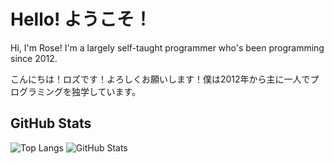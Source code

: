 <!--
**YeahImRose/YeahImRose** is a ✨ _special_ ✨ repository because its `README.md` (this file) appears on your GitHub profile.

Here are some ideas to get you started:

- 🔭 I’m currently working on ...
- 🌱 I’m currently learning ...
- 👯 I’m looking to collaborate on ...
- 🤔 I’m looking for help with ...
- 💬 Ask me about ...
- 📫 How to reach me: ...
- 😄 Pronouns: ...
- ⚡ Fun fact: ...
-->

# Hello! ようこそ！
Hi, I'm Rose! I'm a largely self-taught programmer who's been programming since 2012.

こんにちは！ロズです！よろしくお願いします！僕は2012年から主に一人でプログラミングを独学しています。


## GitHub Stats
![Top Langs](https://github-readme-stats.vercel.app/api/top-langs/?username=yeahimrose&layout=donut&size_weight=0.2&count_weight=0.85&langs_count=5&theme=radical&hide_border=true&hide=cmake,makefile,c)
![GitHub Stats](https://github-readme-stats.vercel.app/api?username=yeahimrose&hide_rank=true&show_icons=true&theme=radical&hide_border=true)
